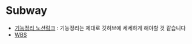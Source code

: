# Subway


- [기능정리 노션링크](https://sulky-toy-95c.notion.site/19661765dd314b64a6dc6b9256f10d30?pvs=4) : 기능정리는 제대로 깃허브에 세세하게 해야할 것 같습니다
- [WBS](https://docs.google.com/spreadsheets/d/1FRyxzHHejUDF6YyovP_TfSTsr8Nq3mEqCwst9Q1K-Yg/edit?usp=sharing)
